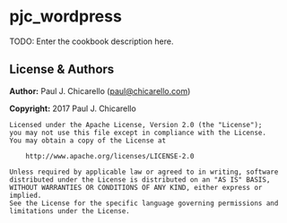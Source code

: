 # pjc_wordpress

TODO: Enter the cookbook description here.

## License & Authors

**Author:** Paul J. Chicarello ([paul@chicarello.com](mailto:paul@chicarello.com))

**Copyright:** 2017 Paul J. Chicarello

```
Licensed under the Apache License, Version 2.0 (the "License");
you may not use this file except in compliance with the License.
You may obtain a copy of the License at

    http://www.apache.org/licenses/LICENSE-2.0

Unless required by applicable law or agreed to in writing, software
distributed under the License is distributed on an "AS IS" BASIS,
WITHOUT WARRANTIES OR CONDITIONS OF ANY KIND, either express or implied.
See the License for the specific language governing permissions and
limitations under the License.
